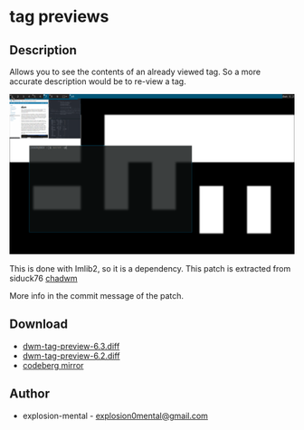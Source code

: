 tag previews
================

Description
-----------
Allows you to see the contents of an already viewed tag. So a more accurate
description would be to re-view a tag.


![screenshot](screenshot.png)



This is done with Imlib2, so it is a dependency. This patch is extracted from
siduck76 [chadwm](https://github.com/siduck76/chadwm)

More info in the commit message of the patch.

Download
--------
* [dwm-tag-preview-6.3.diff](dwm-tag-preview-6.3.diff)
* [dwm-tag-preview-6.2.diff](dwm-tag-preview-6.2.diff)
* [codeberg mirror](https://codeberg.org/explosion-mental/demwm/src/branch/patches/dwm-tag-preview-6.3.diff)

Author
------
* explosion-mental - <explosion0mental@gmail.com>
